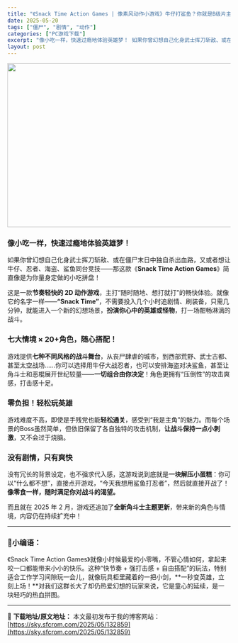 ```yaml
---
title: "《Snack Time Action Games | 像素风动作小游戏》牛仔打鲨鱼？你就是B级片主角！(支持繁简中文)"
date: 2025-05-20
tags: ["僵尸", "剧情", "动作"]
categories: ["PC游戏下载"]
excerpt: "像小吃一样，快速过瘾地体验英雄梦！ 如果你曾幻想自己化身武士挥刀斩敌、或在僵尸末日中独自杀出血路，又或者想让牛仔、忍者、海盗、鲨鱼同台竞技——那这款《Snack Time Action Games》简直像是为你量身定做的小吃拼盘！ 这是一款节奏轻快的 2D 动作游戏，主打“随时随地、想打就打”的畅快&hellip;"
layout: post
---
```


<img class="aligncenter size-full wp-image-132860" src="https://sky.sfcrom.com/wp-content/uploads/2025/05/2025052006492455.webp" alt="" width="660" height="370" />
<h3 class="" data-start="0" data-end="21">像小吃一样，快速过瘾地体验英雄梦！</h3>
<p class="" data-start="23" data-end="124">如果你曾幻想自己化身武士挥刀斩敌、或在僵尸末日中独自杀出血路，又或者想让牛仔、忍者、海盗、鲨鱼同台竞技——那这款《<strong data-start="80" data-end="107">Snack Time Action Games</strong>》简直像是为你量身定做的小吃拼盘！</p>
<p class="" data-start="126" data-end="257">这是一款<strong data-start="130" data-end="147">节奏轻快的 2D 动作游戏</strong>，主打“随时随地、想打就打”的畅快体验。就像它的名字一样——<strong data-start="177" data-end="193">“Snack Time”</strong>，不需要投入几个小时追剧情、刷装备，只需几分钟，就能进入一个新的幻想场景，<strong data-start="230" data-end="245">扮演你心中的英雄或怪物</strong>，打一场酣畅淋漓的战斗。</p>

<h3 class="" data-start="259" data-end="281">七大情境 × 20+角色，随心搭配！</h3>
<p class="" data-start="283" data-end="408">游戏提供<strong data-start="287" data-end="302">七种不同风格的战斗舞台</strong>，从丧尸肆虐的城市，到西部荒野、武士古都、甚至太空战场……你可以选择用牛仔大战忍者，也可以安排海盗对决鲨鱼，甚至让角斗士和恶棍展开世纪较量——<strong data-start="373" data-end="385">一切组合由你决定</strong>！角色更拥有“压倒性”的攻击爽感，打击感十足。</p>

<h3 class="" data-start="410" data-end="423">零负担！轻松玩英雄</h3>
<p class="" data-start="425" data-end="516">游戏难度不高，即使是手残党也能<strong data-start="440" data-end="448">轻松通关</strong>，感受到“我是主角”的魅力。而每个场景的Boss虽然简单，但依旧保留了各自独特的攻击机制，<strong data-start="493" data-end="507">让战斗保持一点小刺激</strong>，又不会过于烧脑。</p>

<h3 class="" data-start="518" data-end="531">没有剧情，只有爽快</h3>
<p class="" data-start="533" data-end="633">没有冗长的背景设定，也不强求代入感，这游戏说到底就是<strong data-start="559" data-end="570">一块解压小蛋糕</strong>：你可以“什么都不想”，直接点开游戏，“今天我想用鲨鱼打忍者”，然后就直接开战了！<strong data-start="611" data-end="633">像零食一样，随时满足你对战斗的渴望。</strong></p>
<p class="" data-start="635" data-end="691">而且就在 2025 年 2 月，游戏还追加了<strong data-start="657" data-end="670">全新角斗士主题更新</strong>，带来新的角色与情境，内容仍在持续扩充中！</p>


<hr class="" data-start="693" data-end="696" />

<h3 class="" data-start="698" data-end="708">🥔小编语：</h3>
<p class="" data-start="710" data-end="878">《Snack Time Action Games》就像小时候最爱的小零嘴，不管心情如何，拿起来咬一口都能带来小小的快乐。这种“快节奏 + 强打击感 + 自由搭配”的玩法，特别适合工作学习间隙玩一会儿，就像玩具柜里藏着的一把小剑，**一秒变英雄，立刻上场！**对我们这群长大了却仍热爱幻想的玩家来说，它是童心的延续，是一块轻巧的热血拼图。</p>

---
📖 **下载地址/原文地址：** 本文最初发布于我的博客网站：[https://sky.sfcrom.com/2025/05/132859](https://sky.sfcrom.com/2025/05/132859)
